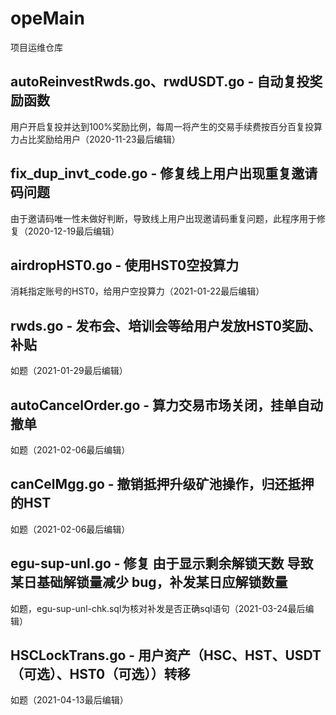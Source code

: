# opeMain
项目运维仓库

## autoReinvestRwds.go、rwdUSDT.go - 自动复投奖励函数
用户开启复投并达到100%奖励比例，每周一将产生的交易手续费按百分百复投算力占比奖励给用户（2020-11-23最后编辑）

## fix_dup_invt_code.go - 修复线上用户出现重复邀请码问题
由于邀请码唯一性未做好判断，导致线上用户出现邀请码重复问题，此程序用于修复（2020-12-19最后编辑）

## airdropHST0.go - 使用HST0空投算力
消耗指定账号的HST0，给用户空投算力（2021-01-22最后编辑）

## rwds.go - 发布会、培训会等给用户发放HST0奖励、补贴
如题（2021-01-29最后编辑）

## autoCancelOrder.go - 算力交易市场关闭，挂单自动撤单
如题（2021-02-06最后编辑）

## canCelMgg.go - 撤销抵押升级矿池操作，归还抵押的HST
如题（2021-02-06最后编辑）

## egu-sup-unl.go - 修复 由于显示剩余解锁天数 导致某日基础解锁量减少 bug，补发某日应解锁数量
如题，egu-sup-unl-chk.sql为核对补发是否正确sql语句（2021-03-24最后编辑）

## HSCLockTrans.go - 用户资产（HSC、HST、USDT（可选）、HST0（可选））转移
如题（2021-04-13最后编辑）
